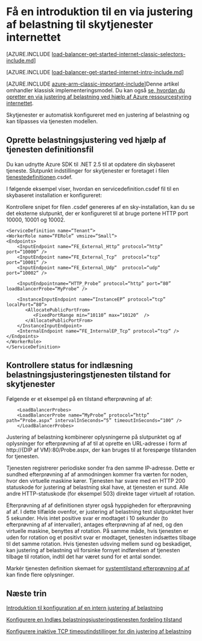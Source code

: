 <properties
   pageTitle="Få en introduktion til en via justering af belastning i klassisk installation model ved hjælp af for-skytjenester internettet | Microsoft Azure"
   description="Lær at oprette en modstående justering af belastning i klassisk implementeringsmodel til skytjenester på internettet"
   services="load-balancer"
   documentationCenter="na"
   authors="sdwheeler"
   manager="carmonm"
   editor=""
   tags="azure-service-management"
/>
<tags
   ms.service="load-balancer"
   ms.devlang="na"
   ms.topic="get-started-article"
   ms.tgt_pltfrm="na"
   ms.workload="infrastructure-services"
   ms.date="03/17/2016"
   ms.author="sewhee" />

# <a name="get-started-creating-an-internet-facing-load-balancer-for-cloud-services"></a>Få en introduktion til en via justering af belastning til skytjenester internettet

[AZURE.INCLUDE [load-balancer-get-started-internet-classic-selectors-include.md](../../includes/load-balancer-get-started-internet-classic-selectors-include.md)]

[AZURE.INCLUDE [load-balancer-get-started-internet-intro-include.md](../../includes/load-balancer-get-started-internet-intro-include.md)]

[AZURE.INCLUDE [azure-arm-classic-important-include](../../includes/azure-arm-classic-important-include.md)]Denne artikel omhandler klassisk implementeringsmodel. Du kan også [se, hvordan du opretter en via justering af belastning ved hjælp af Azure ressourcestyring internettet](load-balancer-get-started-internet-arm-cli.md).

Skytjenester er automatisk konfigureret med en justering af belastning og kan tilpasses via tjenesten modellen.

## <a name="create-a-load-balancer-using-the-service-definition-file"></a>Oprette belastningsjustering ved hjælp af tjenesten definitionsfil

Du kan udnytte Azure SDK til .NET 2.5 til at opdatere din skybaseret tjeneste. Slutpunkt indstillinger for skytjenester er foretaget i filen [tjenestedefinitionen](https://msdn.microsoft.com/library/azure/gg557553.aspx).csdef.

I følgende eksempel viser, hvordan en servicedefinition.csdef fil til en skybaseret installation er konfigureret:

Kontrollere snipet for filen .csdef genereres af en sky-installation, kan du se det eksterne slutpunkt, der er konfigureret til at bruge portene HTTP port 10000, 10001 og 10002.


    <ServiceDefinition name=“Tenant“>
    <WorkerRole name=“FERole” vmsize=“Small“>
    <Endpoints>
        <InputEndpoint name=“FE_External_Http” protocol=“http” port=“10000“ />
        <InputEndpoint name=“FE_External_Tcp“  protocol=“tcp“  port=“10001“ />
        <InputEndpoint name=“FE_External_Udp“  protocol=“udp“  port=“10002“ />

        <InputEndpointname=“HTTP_Probe” protocol=“http” port=“80” loadBalancerProbe=“MyProbe“ />

        <InstanceInputEndpoint name=“InstanceEP” protocol=“tcp” localPort=“80“>
           <AllocatePublicPortFrom>
              <FixedPortRange min=“10110” max=“10120“  />
           </AllocatePublicPortFrom>
        </InstanceInputEndpoint>
        <InternalEndpoint name=“FE_InternalEP_Tcp” protocol=“tcp“ />
    </Endpoints>
    </WorkerRole>
    </ServiceDefinition>




## <a name="check-load-balancer-health-status-for-cloud-services"></a>Kontrollere status for indlæsning belastningsjusteringstjenesten tilstand for skytjenester


Følgende er et eksempel på en tilstand efterprøvning af af:

        <LoadBalancerProbes>
        <LoadBalancerProbe name=“MyProbe” protocol=“http” path=“Probe.aspx” intervalInSeconds=“5” timeoutInSeconds=“100“ />
        </LoadBalancerProbes>

Justering af belastning kombinerer oplysningerne på slutpunktet og af oplysninger for efterprøvning af af til at oprette en URL-adresse i form af http://{DIP af VM}:80/Probe.aspx, der kan bruges til at forespørge tilstanden for tjenesten.

Tjenesten registrerer periodiske sonder fra den samme IP-adresse. Dette er sundhed efterprøvning af af anmodningen kommer fra værten for noden, hvor den virtuelle maskine kører.
Tjenesten har svare med en HTTP 200 statuskode for justering af belastning skal have, at tjenesten er sund. Alle andre HTTP-statuskode (for eksempel 503) direkte tager virtuelt af rotation.

Efterprøvning af af definitionen styrer også hyppigheden for efterprøvning af af. I dette tilfælde ovenfor, er justering af belastning test slutpunktet hver 5 sekunder. Hvis intet positive svar er modtaget i 10 sekunder (to efterprøvning af af intervaller), antages efterprøvning af af ned, og den virtuelle maskine, benyttes af rotation. På samme måde, hvis tjenesten er uden for rotation og et positivt svar er modtaget, tjenesten indsættes tilbage til det samme rotation. Hvis tjenesten udsving mellem sund og beskadiget, kan justering af belastning vil forsinke fornyet indførelsen af tjenesten tilbage til rotation, indtil det har været sund for et antal sonder.

Markér tjenesten definition skemaet for [systemtilstand efterprøvning af af](https://msdn.microsoft.com/library/azure/jj151530.aspx) kan finde flere oplysninger.

## <a name="next-steps"></a>Næste trin

[Introduktion til konfiguration af en intern justering af belastning](load-balancer-get-started-ilb-arm-ps.md)

[Konfigurere en Indlæs belastningsjusteringstjenesten fordeling tilstand](load-balancer-distribution-mode.md)

[Konfigurere inaktive TCP timeoutindstillinger for din justering af belastning](load-balancer-tcp-idle-timeout.md)

